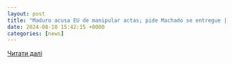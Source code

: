 ```yaml
---
layout: post
title: "Maduro acusa EU de manipular actas; pide Machado se entregue | AlMomento.net - Noticias de República Dominicana al instante!"
date: 2024-08-10 15:42:15 +0000
categories: [news]
---
```


[Читати далі](https://almomento.net/maduro-descarta-negociar-y-pide-opositora-machado-se-entregue/)
